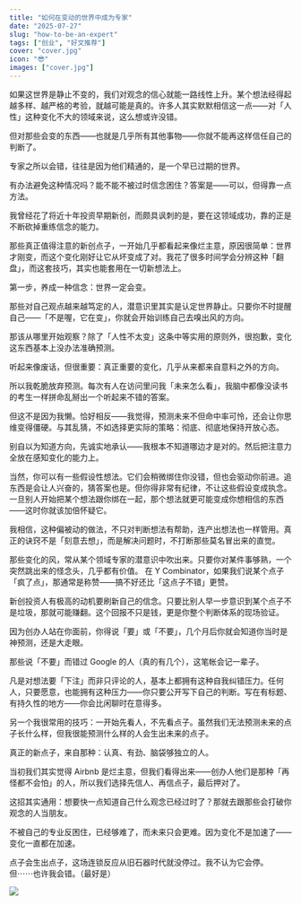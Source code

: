 ```yaml
---
title: "如何在变动的世界中成为专家"
date: "2025-07-27"
slug: "how-to-be-an-expert"
tags: ["创业", "好文推荐"]
cover: "cover.jpg"
icon: "😎"
images: ["cover.jpg"]
---
```

如果这世界是静止不变的，我们对观念的信心就能一路线性上升。某个想法经得起越多样、越严格的考验，就越可能是真的。许多人其实默默相信这一点——对「人性」这种变化不大的领域来说，这么想或许没错。



但对那些会变的东西——也就是几乎所有其他事物——你就不能再这样信任自己的判断了。



专家之所以会错，往往是因为他们精通的，是一个早已过期的世界。



有办法避免这种情况吗？能不能不被过时信念困住？答案是——可以，但得靠一点方法。



我曾经花了将近十年投资早期新创，而颇具讽刺的是，要在这领域成功，靠的正是不断砍掉重练信念的能力。



那些真正值得注意的新创点子，一开始几乎都看起来像烂主意，原因很简单：世界才刚变，而这个变化刚好让它从坏变成了对。我花了很多时间学会分辨这种「翻盘」，而这套技巧，其实也能套用在一切新想法上。



第一步，养成一种信念：世界一定会变。



那些对自己观点越来越笃定的人，潜意识里其实是认定世界静止。只要你不时提醒自己——「不是喔，它在变」，你就会开始训练自己去嗅出风的方向。



那该从哪里开始观察？除了「人性不太变」这条中等实用的原则外，很抱歉，变化这东西基本上没办法准确预测。



听起来像废话，但很重要：真正重要的变化，几乎从来都来自意料之外的方向。



所以我乾脆放弃预测。每次有人在访问里问我「未来怎么看」，我脑中都像没读书的考生一样拼命乱掰出一个听起来不错的答案。



但这不是因为我懒。恰好相反——我觉得，预测未来不但命中率可怜，还会让你思维变得僵硬。与其乱猜，不如选择更实际的策略：彻底、彻底地保持开放心态。



别自以为知道方向，先诚实地承认——我根本不知道哪边才是对的。然后把注意力全放在感知变化的能力上。



当然，你可以有一些假设性想法。它们会稍微绑住你没错，但也会驱动你前进。追东西是会让人兴奋的，猜答案也是。但你得非常有纪律，不让这些假设变成执念。
一旦别人开始把某个想法跟你绑在一起，那个想法就更可能变成你想相信的东西——这时你就该加倍怀疑它。



我相信，这种偏被动的做法，不只对判断想法有帮助，连产出想法也一样管用。真正的诀窍不是「刻意去想」，而是解决问题时，不打断那些莫名冒出来的直觉。



那些变化的风，常从某个领域专家的潜意识中吹出来。只要你对某件事够熟，一个突然跳出来的怪念头，几乎都有价值。
在 Y Combinator，如果我们说某个点子「疯了点」，那通常是称赞——搞不好还比「这点子不错」更赞。



新创投资人有极高的动机要刷新自己的信念。只要比别人早一步意识到某个点子不是垃圾，那就可能赚翻。这个回报不只是钱，更是你整个判断体系的现场验证。



因为创办人站在你面前，你得说「要」或「不要」，几个月后你就会知道你当时是神预测，还是大走眼。



那些说「不要」而错过 Google 的人（真的有几个），这笔帐会记一辈子。



凡是对想法要「下注」而非只评论的人，基本上都拥有这种自我纠错压力。任何人，只要愿意，也能拥有这种压力——你只要公开写下自己的判断。写在有标题、有持久性的地方——你会比闲聊时在意得多。



另一个我很常用的技巧：一开始先看人，不先看点子。虽然我们无法预测未来的点子长什么样，但我很能预测什么样的人会生出未来的点子。



真正的新点子，来自那种：认真、有劲、脑袋够独立的人。



当初我们其实觉得 Airbnb 是烂主意，但我们看得出来——创办人他们是那种「再怪都不会怕」的人，所以我们选择先信人、再信点子，最后押对了。



这招其实通用：想要快一点知道自己什么观念已经过时了？那就去跟那些会打破你观念的人当朋友。



不被自己的专业反困住，已经够难了，而未来只会更难。因为变化不是加速了——变化一直都在加速。



点子会生出点子，这场连锁反应从旧石器时代就没停过。我不认为它会停。
但⋯⋯也许我会错。（最好是）




![](https://prod-files-secure.s3.us-west-2.amazonaws.com/112d0858-5090-4d34-a606-b75eb8d65fd2/46476355-9cf3-4e99-9b7a-3531bc426380/1000202064.png?X-Amz-Algorithm=AWS4-HMAC-SHA256&X-Amz-Content-Sha256=UNSIGNED-PAYLOAD&X-Amz-Credential=ASIAZI2LB466463A2WMP%2F20251101%2Fus-west-2%2Fs3%2Faws4_request&X-Amz-Date=20251101T143125Z&X-Amz-Expires=3600&X-Amz-Security-Token=IQoJb3JpZ2luX2VjEGUaCXVzLXdlc3QtMiJHMEUCIDOOpftkJlk2aKmJvxjKrtQwa8a%2FrYwJiomjSQs5mS%2BgAiEA5VBF3WQRXQpUi2VTfi3X0rkNA0zGDuF%2FprUiz8YF2sgq%2FwMILRAAGgw2Mzc0MjMxODM4MDUiDPWLLbSe64GocY8iOircAwtR3oDIQXF0CkYAWjAMs27h2ZilBNLQ8LjSRNKyuc5H38ZEj54fsLfaaY48T7GkiSkb7jIvkbeWqcR2V8rySlbSgz9DRmkI4S9zucSXKcUzNN86EgH0Wqo%2BD8duzxtkc5OUyzkITnHui9JtPAUKuIuLYrPWIK971SujUKWavQQjq3ih9OAwPf%2FE1yZtaFcTSIxhMAOfCwxqJYTS4rMOxjG7%2FcON8CcI%2Fp%2FmnHauVnJScuXLMZ624a1KwgPlCg63L1zusi%2BSkm%2BhdmI%2Bs3Qxl1YU4F8JjkXwfvmrvRmF0aSpxyWvARGhQOrC6yEbrfIAy3Vdpb%2B1DXnMFByWJHXL5S2bQxOfiVabS8ohqENR%2FDiUfYsh1KtSsF5Nh5ktHItPjqSH8CDLEmjCCKweXmc%2Bu4HqypvVJCUVoLjMajgsqAmNvtYlenoU%2FIn%2FEps5QNPq5eme9ghO32QWZeBiVXAowiU1iAo7mjwgBCBshvdBFsnGHG0KeumVUK6OSE6j8Xc913W%2FQqC42TFcJyW3%2FLzllVrpsCUy2K6%2BGZGpQ1XeNrnHv30nX6TU7e9MNv22L6M1mw%2F3KqU1Wv4dBIPx1GsV66E1nZc5CqBvViFinGfIRsCRytjCxhk3HB4%2BnhOnMIv1l8gGOqUB1vMK8K%2BAGZ%2FhRvwt8vuCTYYSRFiC9k3J0GN4BNsSxZNHMKWwDSBk%2B0GksGEVivJLUXEB4jbe27VYndJm6Xvs9iSmsK80YQ70AnPr4HLtIKMjKZAhonEIh0XTXikDAItrZSeE86k%2FNfIxk%2BkycJGTHoTDtFghFXXUSkyK%2BdkK3Cj8cKCpKM1W0NYgqrbZBxBRT%2FZ4%2Fb%2F%2FU6iuTTWauyunR4CcpZVA&X-Amz-Signature=78b8093951614f437905392a0c799fad1ace75e1569d7fd8fe240392c5e56932&X-Amz-SignedHeaders=host&x-amz-checksum-mode=ENABLED&x-id=GetObject)

